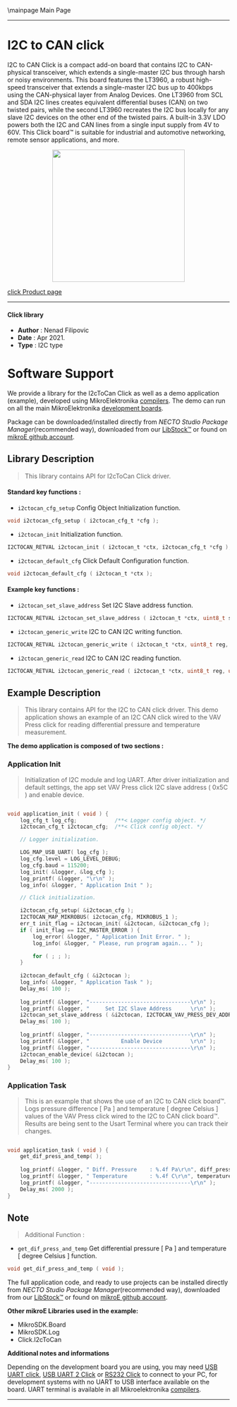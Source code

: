 \mainpage Main Page

---
# I2C to CAN click

I2C to CAN Click is a compact add-on board that contains I2C to CAN-physical transceiver, which extends a single-master I2C bus through harsh or noisy environments. This board features the LT3960, a robust high-speed transceiver that extends a single-master I2C bus up to 400kbps using the CAN-physical layer from Analog Devices. One LT3960 from SCL and SDA I2C lines creates equivalent differential buses (CAN) on two twisted pairs, while the second LT3960 recreates the I2C bus locally for any slave I2C devices on the other end of the twisted pairs. A built-in 3.3V LDO powers both the I2C and CAN lines from a single input supply from 4V to 60V. This Click board™ is suitable for industrial and automotive networking, remote sensor applications, and more.

<p align="center">
  <img src="https://download.mikroe.com/images/click_for_ide/i2ctocan_click.png" height=300px>
</p>

[click Product page](https://www.mikroe.com/i2c-to-can-click)

---


#### Click library

- **Author**        : Nenad Filipovic
- **Date**          : Apr 2021.
- **Type**          : I2C type


# Software Support

We provide a library for the I2cToCan Click
as well as a demo application (example), developed using MikroElektronika
[compilers](https://www.mikroe.com/necto-studio).
The demo can run on all the main MikroElektronika [development boards](https://www.mikroe.com/development-boards).

Package can be downloaded/installed directly from *NECTO Studio Package Manager*(recommended way), downloaded from our [LibStock&trade;](https://libstock.mikroe.com) or found on [mikroE github account](https://github.com/MikroElektronika/mikrosdk_click_v2/tree/master/clicks).

## Library Description

> This library contains API for I2cToCan Click driver.

#### Standard key functions :

- `i2ctocan_cfg_setup` Config Object Initialization function.
```c
void i2ctocan_cfg_setup ( i2ctocan_cfg_t *cfg );
```

- `i2ctocan_init` Initialization function.
```c
I2CTOCAN_RETVAL i2ctocan_init ( i2ctocan_t *ctx, i2ctocan_cfg_t *cfg );
```

- `i2ctocan_default_cfg` Click Default Configuration function.
```c
void i2ctocan_default_cfg ( i2ctocan_t *ctx );
```

#### Example key functions :

- `i2ctocan_set_slave_address` Set I2C Slave address function.
```c
I2CTOCAN_RETVAL i2ctocan_set_slave_address ( i2ctocan_t *ctx, uint8_t slave_addr );
```

- `i2ctocan_generic_write` I2C to CAN I2C writing function.
```c
I2CTOCAN_RETVAL i2ctocan_generic_write ( i2ctocan_t *ctx, uint8_t reg, uint8_t *tx_buf, uint8_t tx_len );
```

- `i2ctocan_generic_read` I2C to CAN I2C reading function.
```c
I2CTOCAN_RETVAL i2ctocan_generic_read ( i2ctocan_t *ctx, uint8_t reg, uint8_t *rx_buf, uint8_t rx_len );
```

## Example Description

> This library contains API for the I2C to CAN click driver.
> This demo application shows an example of an I2C CAN click 
> wired to the VAV Press click for reading 
> differential pressure and temperature measurement.

**The demo application is composed of two sections :**

### Application Init

> Initialization of I2C module and log UART.
> After driver initialization and default settings, 
> the app set VAV Press click I2C slave address ( 0x5C ) 
> and enable device.

```c

void application_init ( void ) {
    log_cfg_t log_cfg;            /**< Logger config object. */
    i2ctocan_cfg_t i2ctocan_cfg;  /**< Click config object. */

    // Logger initialization.

    LOG_MAP_USB_UART( log_cfg );
    log_cfg.level = LOG_LEVEL_DEBUG;
    log_cfg.baud = 115200;
    log_init( &logger, &log_cfg );
    log_printf( &logger, "\r\n" );
    log_info( &logger, " Application Init " );

    // Click initialization.

    i2ctocan_cfg_setup( &i2ctocan_cfg );
    I2CTOCAN_MAP_MIKROBUS( i2ctocan_cfg, MIKROBUS_1 );
    err_t init_flag = i2ctocan_init( &i2ctocan, &i2ctocan_cfg );
    if ( init_flag == I2C_MASTER_ERROR ) {
        log_error( &logger, " Application Init Error. " );
        log_info( &logger, " Please, run program again... " );

        for ( ; ; );
    }
    
    i2ctocan_default_cfg ( &i2ctocan );
    log_info( &logger, " Application Task " );
    Delay_ms( 100 );
    
    log_printf( &logger, "--------------------------------\r\n" );
    log_printf( &logger, "     Set I2C Slave Address      \r\n" );
    i2ctocan_set_slave_address ( &i2ctocan, I2CTOCAN_VAV_PRESS_DEV_ADDR );
    Delay_ms( 100 );
    
    log_printf( &logger, "--------------------------------\r\n" );
    log_printf( &logger, "          Enable Device         \r\n" );
    log_printf( &logger, "--------------------------------\r\n" );
    i2ctocan_enable_device( &i2ctocan );
    Delay_ms( 100 );
}

```

### Application Task

> This is an example that shows the use of an I2C to CAN click board™.
> Logs pressure difference [ Pa ] and temperature [ degree Celsius ] values 
> of the VAV Press click wired to the I2C to CAN click board™.  
> Results are being sent to the Usart Terminal where you can track their changes.

```c

void application_task ( void ) {
    get_dif_press_and_temp( );
    
    log_printf( &logger, " Diff. Pressure    : %.4f Pa\r\n", diff_press );
    log_printf( &logger, " Temperature       : %.4f C\r\n", temperature );
    log_printf( &logger, "--------------------------------\r\n" );
    Delay_ms( 2000 );
}

```

## Note

> Additional Function :

- `get_dif_press_and_temp` Get differential pressure [ Pa ] and temperature [ degree Celsius ] function. 
```c
void get_dif_press_and_temp ( void );
```

The full application code, and ready to use projects can be installed directly from *NECTO Studio Package Manager*(recommended way), downloaded from our [LibStock&trade;](https://libstock.mikroe.com) or found on [mikroE github account](https://github.com/MikroElektronika/mikrosdk_click_v2/tree/master/clicks).

**Other mikroE Libraries used in the example:**

- MikroSDK.Board
- MikroSDK.Log
- Click.I2cToCan

**Additional notes and informations**

Depending on the development board you are using, you may need
[USB UART click](https://www.mikroe.com/usb-uart-click),
[USB UART 2 Click](https://www.mikroe.com/usb-uart-2-click) or
[RS232 Click](https://www.mikroe.com/rs232-click) to connect to your PC, for
development systems with no UART to USB interface available on the board. UART
terminal is available in all Mikroelektronika
[compilers](https://shop.mikroe.com/compilers).

---
